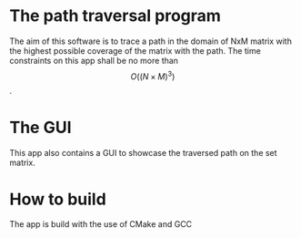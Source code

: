 # The path traversal program
The aim of this software is to trace a path in the domain of NxM matrix with the highest possible coverage of the matrix with the path. The time constraints on this app shall be no more than $$O((N \times M)^3)$$.  

# The GUI
This app also contains a GUI to showcase the traversed path on the set matrix. 

# How to build
The app is build with the use of CMake and GCC
